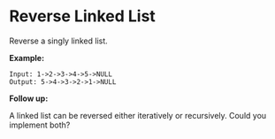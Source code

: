# Reverse Linked List

Reverse a singly linked list.

__Example:__

```
Input: 1->2->3->4->5->NULL
Output: 5->4->3->2->1->NULL
```

__Follow up:__

A linked list can be reversed either iteratively or recursively. Could you implement both?